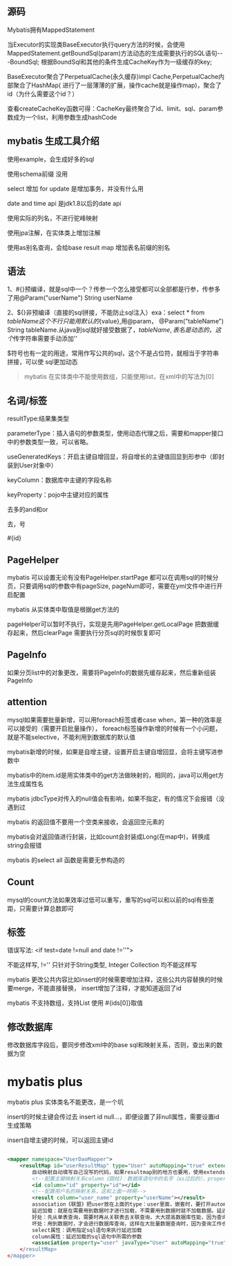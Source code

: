 ## 源码

Mybatis拥有MappedStatement

当Executor的实现类BaseExecutor执行query方法的时候，会使用MappedStatement.getBoundSql(param)方法动态的生成需要执行的SQL语句---BoundSql;
根据BoundSql和其他的条件生成CacheKey作为一级缓存的key;

BaseExecutor聚合了PerpetualCache(永久缓存)impl Cache,PerpetualCache内部聚合了HashMap(
进行了一层薄薄的扩展，操作cache就是操作map)，聚合了id（为什么需要这个id？）

查看createCacheKey函数可得：CacheKey最终聚合了id、limit、sql、param参数成为一个list，利用参数生成hashCode

## mybatis 生成工具介绍

使用example，会生成好多的sql

使用schema前缀 没用

select 增加 for update 是增加事务，并没有什么用

date and time api 是jdk1.8以后的date api

使用实际的列名，不进行驼峰映射

使用jpa注解，在实体类上增加注解

使用as别名查询，会给base result map 增加表名前缀的别名

## 语法

1、#{}预编译，就是sql中一个？传参一个怎么接受都可以全部都是行参，传参多了用@Param("userName") String userName

2、${}非预编译（直接的sql拼接，不能防止sql注入）exa：select * from ${tableName}这个不行只能用默认的${value},用@param，
@Param("tableName") String
tableName.从java到sql就好接受数据了，${tableName},表名是动态的，这个$传字符串需要手动添加''

$符号也有一定的用途，常用作写公共的sql，这个不是占位符，就相当于字符串拼接，可以使 sql更加动态

> mybatis 在实体类中不能使用数组，只能使用list，在xml中的写法为[0]

## 名词/标签

resultType:结果集类型

parameterType：插入语句的参数类型，使用动态代理之后，需要和mapper接口中的参数类型一致，可以省略。

useGeneratedKeys：开启主键自增回显，将自增长的主键值回显到形参中（即封装到User对象中）

keyColumn：数据库中主键的字段名称

keyProperty：pojo中主键对应的属性

<where>去多的and和or

<set>去，号

<foreach collection="ids" item="id" separator="," open="("    close=")">#{id}</foreach>

## PageHelper

mybatis 可以设置无论有没有PageHelper.startPage 都可以在调用sql的时候分页，只要调用sql的参数中有pageSize,
pageNum即可，需要在yml文件中进行开启配置

mybatis 从实体类中取值是根据get方法的

pageHelper可以暂时不执行，实现是先用PageHelper.getLocalPage 把数据缓存起来，然后clearPage 需要执行分页sql的时候恢复即可

## PageInfo

如果分页list中的对象更改，需要将PageInfo的数据先缓存起来，然后重新组装PageInfo

## attention

mysql如果需要批量新增，可以用foreach标签或者case when，第一种的效率是可以接受的（需要开启批量操作），
foreach标签操作新增的时候有一个小问题，就是不能selective，不能利用到数据库的默认值

mybatis新增的时候，如果是自增主键，设置开启主键自增回显，会将主键写进参数中

mybatis中的item.id是用实体类中的get方法做映射的，相同的，java可以用get方法生成属性名

mybatis jdbcType对传入的null值会有影响，如果不指定，有的情况下会报错（没遇到过

mybatis 的返回值不要用一个空类来接收，会返回空元素的

mybatis会对返回值进行封装，比如count会封装成Long(在map中)，转换成string会报错

mybatis 的select all 函数是需要无参构造的

## Count

mysql的count方法如果效率过低可以重写，重写的sql可以和以前的sql有些差距，只需要计算总数即可

## 标签

错误写法: <if test=date !=null and date !=''"></if>

不能这样写, !='' 只针对于String类型, Integer Collection 均不能这样写

mybatis 更改公共内容比如insert的时候需要增加注释，这些公共内容替换的时候要merge，不能直接替换，
insert增加了注释，才能知道返回了id

mybatis 不支持数组，支持List 使用 #{ids[0]}取值

## 修改数据库

修改数据库字段后，要同步修改xml中的base sql和映射关系，否则，查出来的数据为空

# mybatis plus

mybatis plus 实体类名不能更改，是一个坑

insert的时候主键会传过去 insert id null...，即便设置了非null属性，需要设置id生成策略

insert自增主键的时候，可以返回主键id

```xml

<mapper namespace="UserDaoMapper">
    <resultMap id="userResultMap" type="User" autoMapping="true" extends="a">
        自动映射自动填写自己没写的代码，如果resultmap别的地方也要用，使用extends不用id
        <!--配置主键映射关系column《圆柱》：数据库语句中的名字（as过后的），property《所有权》自己写的名字-->
        <id column="id" property="id"></id>
        <!--配置用户名的映射关系，这和上面一样啊-->
        <result column="user_name" property="userName"></result>
        association《联盟》把user放在上面的type：user里面，嵌套时，要打开automapping
        延迟加载：就是在需要用到数据时才进行加载，不需要用到数据时就不加载数据。延迟加载也称懒加载.
        好处：先从单表查询，需要时再从关联表去关联查询，大大提高数据库性能，因为查询单表比关联查询多表快。。
        坏处：用到数据时，才会进行数据库查询，这样在大批量数据查询时，因为查询工作也要消耗时间，所以可能造成用户等待时间变长
        select属性：调用指定sql语句来执行延迟加载
        column属性：延迟加载的sql语句中所需的参数
        <association property="user" javaType="User" autoMapping="true" select="queryUserByIdOfOrder" column="{id=user_id}>
    </resultMap>
</mapper>
```







